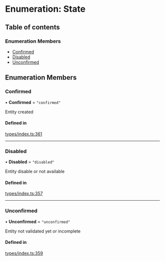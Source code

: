 # Enumeration: State

## Table of contents

### Enumeration Members

- [Confirmed](State.md#confirmed)
- [Disabled](State.md#disabled)
- [Unconfirmed](State.md#unconfirmed)

## Enumeration Members

### Confirmed

• **Confirmed** = ``"confirmed"``

Entity created

#### Defined in

[types/index.ts:361](https://github.com/nevermined-io/react-components/blob/8c90aef/catalog/src/types/index.ts#L361)

___

### Disabled

• **Disabled** = ``"disabled"``

Entity disable or not available

#### Defined in

[types/index.ts:357](https://github.com/nevermined-io/react-components/blob/8c90aef/catalog/src/types/index.ts#L357)

___

### Unconfirmed

• **Unconfirmed** = ``"unconfirmed"``

Entity not validated yet or incomplete

#### Defined in

[types/index.ts:359](https://github.com/nevermined-io/react-components/blob/8c90aef/catalog/src/types/index.ts#L359)

